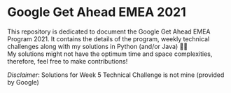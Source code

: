 # Google Get Ahead EMEA 2021
This repository is dedicated to document the Google Get Ahead EMEA Program 2021. It contains the details of the program, weekly technical challenges along with my solutions in Python (and/or Java) 🙌🏼 
<br>
My solutions might not have the optimum time and space complexities, therefore, feel free to make contributions!

*Disclaimer*: Solutions for Week 5 Technical Challenge is not mine (provided by Google)
